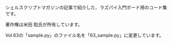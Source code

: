 シェルスクリプトマガジンの記事で紹介した、ラズパイ入門ボード用のコード集です。  

著作権は米田 聡氏が所有しています。

Vol.63の「sample.py」のファイル名を「63_sample.py」に変更しています。
